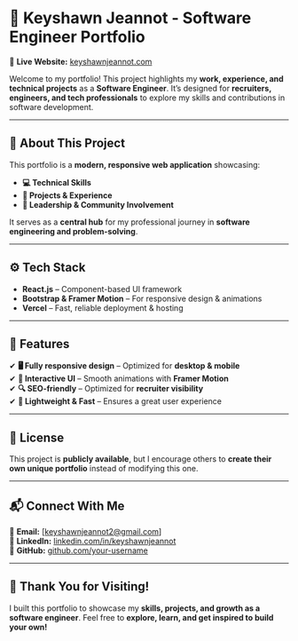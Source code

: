 # 🚀 Keyshawn Jeannot - Software Engineer Portfolio  

🔗 **Live Website:** [keyshawnjeannot.com](https://keyshawnjeannot.com)  

Welcome to my portfolio! This project highlights my **work, experience, and technical projects** as a **Software Engineer**. It’s designed for **recruiters, engineers, and tech professionals** to explore my skills and contributions in software development.  

---

## 📌 About This Project  
This portfolio is a **modern, responsive web application** showcasing:  

- **💻 Technical Skills**  
- **🚀 Projects & Experience**  
- **🎯 Leadership & Community Involvement**  

It serves as a **central hub** for my professional journey in **software engineering and problem-solving**.  

---

## ⚙️ Tech Stack  
- **React.js** – Component-based UI framework  
- **Bootstrap & Framer Motion** – For responsive design & animations  
- **Vercel** – Fast, reliable deployment & hosting  

---

## 🔹 Features  
✔ **🖥️ Fully responsive design** – Optimized for **desktop & mobile**  
✔ **🎨 Interactive UI** – Smooth animations with **Framer Motion**  
✔ **🔍 SEO-friendly** – Optimized for **recruiter visibility**  
✔ **🚀 Lightweight & Fast** – Ensures a great user experience  

---

## 📜 License  
This project is **publicly available**, but I encourage others to **create their own unique portfolio** instead of modifying this one.  

---

## 📬 Connect With Me  
📧 **Email:** [keyshawnjeannot2@gmail.com]  
🔗 **LinkedIn:** [linkedin.com/in/keyshawnjeannot](https://linkedin.com/in/keyshawnjeannot)  
🐙 **GitHub:** [github.com/your-username](https://github.com/The1keyy)  

---

## 🚀 Thank You for Visiting!  
I built this portfolio to showcase my **skills, projects, and growth as a software engineer**. Feel free to **explore, learn, and get inspired to build your own!**  
